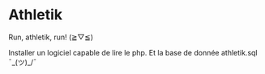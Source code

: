 # Athletik
Run, athletik, run! (≧▽≦)

Installer un logiciel capable de lire le php. 
Et la base de donnée athletik.sql 
¯\_(ツ)_/¯
